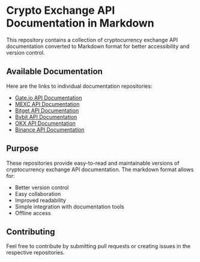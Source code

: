 # Crypto Exchange API Documentation in Markdown

This repository contains a collection of cryptocurrency exchange API documentation converted to Markdown format for better accessibility and version control.

## Available Documentation

Here are the links to individual documentation repositories:

- [Gate.io API Documentation](https://github.com/suenot/gateio-docs-markdown)
- [MEXC API Documentation](https://github.com/suenot/mexc-docs-markdown)
- [Bitget API Documentation](https://github.com/suenot/bitget-docs-markdown)
- [Bybit API Documentation](https://github.com/suenot/bybit-docs-markdown)
- [OKX API Documentation](https://github.com/suenot/okx-docs-markdown)
- [Binance API Documentation](https://github.com/suenot/binance-docs-markdown)

## Purpose

These repositories provide easy-to-read and maintainable versions of cryptocurrency exchange API documentation. The markdown format allows for:

- Better version control
- Easy collaboration
- Improved readability
- Simple integration with documentation tools
- Offline access

## Contributing

Feel free to contribute by submitting pull requests or creating issues in the respective repositories.

